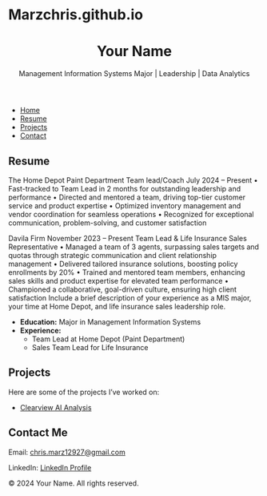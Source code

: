 # Marzchris.github.io<!DOCTYPE html>
<html lang="en">
<head>
  <meta charset="UTF-8">
  <meta name="viewport" content="width=device-width, initial-scale=1.0">
  <title> Christian Antonio Martinez - Managment Information System Portfolio</title>
  <link rel="stylesheet" href="style.css">
</head>
<body>
  <header>
    <h1>Your Name</h1>
    <p>Management Information Systems Major | Leadership | Data Analytics</p>
  </header>

  <nav>
    <ul>
      <li><a href="index.html">Home</a></li>
      <li><a href="#resume">Resume</a></li>
      <li><a href="#projects">Projects</a></li>
      <li><a href="#contact">Contact</a></li>
    </ul>
  </nav>

  <section id="resume">
    <h2>Resume</h2>
    <p> The Home Depot 
Paint Department Team lead/Coach                                                                                             July 2024 – Present
•	Fast-tracked to Team Lead in 2 months for outstanding leadership and performance
•	Directed and mentored a team, driving top-tier customer service and product expertise
•	Optimized inventory management and vendor coordination for seamless operations
•	Recognized for exceptional communication, problem-solving, and customer satisfaction

Davila Firm 				                                                                              November 2023 – Present 
Team Lead & Life Insurance Sales Representative
•	Managed a team of 3 agents, surpassing sales targets and quotas through strategic communication and client relationship management
•	Delivered tailored insurance solutions, boosting policy enrollments by 20%
•	Trained and mentored team members, enhancing sales skills and product expertise for elevated team performance
•	Championed a collaborative, goal-driven culture, ensuring high client satisfaction
 Include a brief description of your experience as a MIS major, your time at Home Depot, and life insurance sales leadership role.</p>
    <ul>
      <li><strong>Education:</strong> Major in Management Information Systems</li>
      <li><strong>Experience:</strong>
        <ul>
          <li>Team Lead at Home Depot (Paint Department)</li>
          <li>Sales Team Lead for Life Insurance</li>
        </ul>
      </li>
    </ul>
  </section>

  <section id="projects">
    <h2>Projects</h2>
    <p>Here are some of the projects I’ve worked on:</p>
    <ul>
      <li><a href="projects/clearview-ai.html">Clearview AI Analysis</a></li>
      <!-- Add more projects here -->
    </ul>
  </section>

  <section id="contact">
    <h2>Contact Me</h2>
    <p>Email: <a href="mailto:chris.marz12927@gmail.com">chris.marz12927@gmail.com</a></p>
    <p>LinkedIn: <a href="www.linkedin.com/in/christian-martinezuh" target="_blank">LinkedIn Profile</a></p>
  </section>

  <footer>
    <p>© 2024 Your Name. All rights reserved.</p>
  </footer>
</body>
</html>

